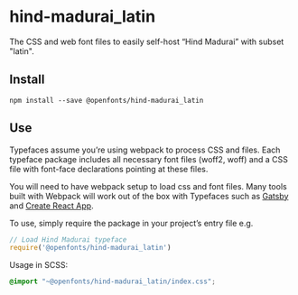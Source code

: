 
# hind-madurai_latin

The CSS and web font files to easily self-host “Hind Madurai” with subset "latin".

## Install

`npm install --save @openfonts/hind-madurai_latin`

## Use

Typefaces assume you’re using webpack to process CSS and files. Each typeface
package includes all necessary font files (woff2, woff) and a CSS file with
font-face declarations pointing at these files.

You will need to have webpack setup to load css and font files. Many tools built
with Webpack will work out of the box with Typefaces such as [Gatsby](https://github.com/gatsbyjs/gatsby)
and [Create React App](https://github.com/facebookincubator/create-react-app).

To use, simply require the package in your project’s entry file e.g.

```javascript
// Load Hind Madurai typeface
require('@openfonts/hind-madurai_latin')
```

Usage in SCSS:
```scss
@import "~@openfonts/hind-madurai_latin/index.css";
```
